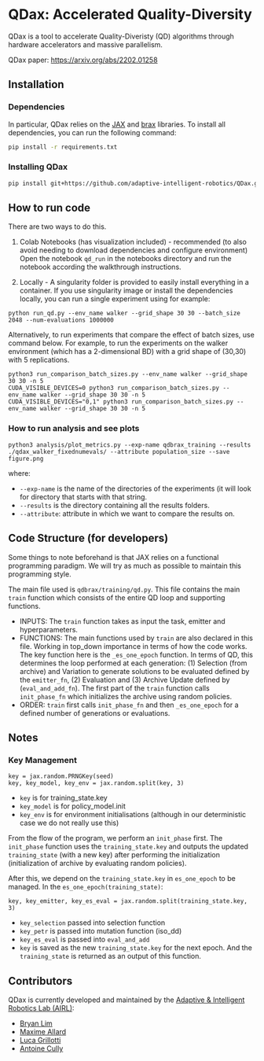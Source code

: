 # QDax: Accelerated Quality-Diversity
QDax is a tool to accelerate Quality-Diveristy (QD) algorithms through hardware accelerators and massive parallelism. 

QDax paper: https://arxiv.org/abs/2202.01258 

## Installation

### Dependencies

In particular, QDax relies on the [JAX](https://github.com/google/jax) and [brax](https://github.com/google/brax) libraries. 
To install all dependencies, you can run the following command:
```bash
pip install -r requirements.txt
```

### Installing QDax

```bash
pip install git+https://github.com/adaptive-intelligent-robotics/QDax.git
```

## How to run code

There are two ways to do this.
1. Colab Notebooks (has visualization included) - recommended (to also avoid needing to download dependencies and configure environment)
Open the notebook `qd_run` in the notebooks directory and run the notebook according the walkthrough instructions.

2. Locally - A singularity folder is provided to easily install everything in a container. 
If you use singularity image or install the dependencies locally, you can run a single experiment using for example: 
```
python run_qd.py --env_name walker --grid_shape 30 30 --batch_size 2048 --num-evaluations 1000000
```
Alternatively, to run experiments that compare the effect of batch sizes, use command below.
For example, to run the experiments on the walker environment (which has a 2-dimensional BD) with a grid shape of (30,30) with 5 replications. 
```
python3 run_comparison_batch_sizes.py --env_name walker --grid_shape 30 30 -n 5
CUDA_VISIBLE_DEVICES=0 python3 run_comparison_batch_sizes.py --env_name walker --grid_shape 30 30 -n 5
CUDA_VISIBLE_DEVICES="0,1" python3 run_comparison_batch_sizes.py --env_name walker --grid_shape 30 30 -n 5
```

### How to run analysis and see plots

```
python3 analysis/plot_metrics.py --exp-name qdbrax_training --results ./qdax_walker_fixednumevals/ --attribute population_size --save figure.png
```
where:
- `--exp-name` is the name of the directories of the experiments (it will look for directory that starts with that string.
- `--results` is the directory containing all the results folders.
- `--attribute`: attribute in which we want to compare the results on.


## Code Structure (for developers)
Some things to note beforehand is that JAX relies on a functional programming paradigm. 
We will try as much as possible to maintain this programming style.

The main file used is `qdbrax/training/qd.py`. 
This file contains the main `train` function which consists of the entire QD loop and supporting functions.
- INPUTS: The `train` function takes as input the task, emitter and hyperparameters. 
- FUNCTIONS: The main functions used by `train` are also declared in this file. 
Working in top_down importance in terms of how the code works. 
The key function here is the `_es_one_epoch` function. 
In terms of QD, this determines the loop performed at each generation: 
  (1) Selection (from archive) and Variation to generate solutions to be evaluated defined by the `emitter_fn`,
  (2) Evaluation 
  and (3) Archive Update defined by (`eval_and_add_fn`). 
The first part of the `train` function calls `init_phase_fn` which initializes the archive using random policies.
- ORDER: `train` first calls `init_phase_fn` and then `_es_one_epoch` for a defined number of generations or evaluations.

## Notes
### Key Management
```
key = jax.random.PRNGKey(seed)
key, key_model, key_env = jax.random.split(key, 3)
```
- `key` is for training_state.key
- `key_model` is for policy_model.init
- `key_env` is for environment initialisations (although in our deterministic case we do not really use this)

From the flow of the program, we perform an `init_phase` first. 
The `init_phase` function uses the `training_state.key` and outputs the updated `training_state` (with a new key) after performing the initialization (initialization of archive by evaluating random policies).

After this, we depend on the `training_state.key` in `es_one_epoch` to be managed. 
In the `es_one_epoch(training_state)`:
```
key, key_emitter, key_es_eval = jax.random.split(training_state.key, 3)
```
- `key_selection` passed into selection function
- `key_petr` is passed into mutation function (iso_dd)
- `key_es_eval` is passed into `eval_and_add`
- `key` is saved as the new `training_state.key` for the next epoch.
And the `training_state` is returned as an output of this function.

## Contributors

QDax is currently developed and maintained by the [Adaptive & Intelligent Robotics Lab (AIRL)](https://www.imperial.ac.uk/adaptive-intelligent-robotics/):

- [Bryan Lim](https://limbryan.github.io/)
- [Maxime Allard](https://www.imperial.ac.uk/people/m.allard20)
- [Luca Grillotti](https://scholar.google.com/citations?user=gY9CmssAAAAJ&hl=fr&oi=sra)
- [Antoine Cully](https://www.imperial.ac.uk/people/a.cully)



